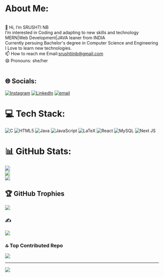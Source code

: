 # About Me:
<br>    👋 Hi, I’m SRUSHTI NB<br>    I’m interested in Coding and adapting to new skills and technology<br>    MERN|Web Development|JAVA leaner from INDIA<br>    Currently persuing Bachelor's degree in Computer Science and Engineering<br>    I Love to learn new technologies.<br>    📫 How to reach me Email:srushtiinb@gmail.com<br>    😄 Pronouns: she/her<br><br>


## 🌐 Socials:
[![Instagram](https://img.shields.io/badge/Instagram-%23E4405F.svg?logo=Instagram&logoColor=white)](https://instagram.com/srushtii__._) [![LinkedIn](https://img.shields.io/badge/LinkedIn-%230077B5.svg?logo=linkedin&logoColor=white)](https://linkedin.com/in/srushtinb) [![email](https://img.shields.io/badge/Email-D14836?logo=gmail&logoColor=white)](mailto:srushtiicse@gmail.com) 

# 💻 Tech Stack:
![C](https://img.shields.io/badge/c-%2300599C.svg?style=for-the-badge&logo=c&logoColor=white) ![HTML5](https://img.shields.io/badge/html5-%23E34F26.svg?style=for-the-badge&logo=html5&logoColor=white) ![Java](https://img.shields.io/badge/java-%23ED8B00.svg?style=for-the-badge&logo=openjdk&logoColor=white) ![JavaScript](https://img.shields.io/badge/javascript-%23323330.svg?style=for-the-badge&logo=javascript&logoColor=%23F7DF1E) ![LaTeX](https://img.shields.io/badge/latex-%23008080.svg?style=for-the-badge&logo=latex&logoColor=white) ![React](https://img.shields.io/badge/react-%2320232a.svg?style=for-the-badge&logo=react&logoColor=%2361DAFB) ![MySQL](https://img.shields.io/badge/mysql-4479A1.svg?style=for-the-badge&logo=mysql&logoColor=white) ![Next JS](https://img.shields.io/badge/Next-black?style=for-the-badge&logo=next.js&logoColor=white)
# 📊 GitHub Stats:
![](https://github-readme-stats.vercel.app/api?username=srushtinb&theme=dark&hide_border=false&include_all_commits=true&count_private=false)<br/>
![](https://github-readme-streak-stats.herokuapp.com/?user=srushtinb&theme=dark&hide_border=false)<br/>
![](https://github-readme-stats.vercel.app/api/top-langs/?username=srushtinb&theme=dark&hide_border=false&include_all_commits=true&count_private=false&layout=compact)

## 🏆 GitHub Trophies
![](https://github-profile-trophy.vercel.app/?username=srushtinb&theme=radical&no-frame=false&no-bg=false&margin-w=4)

### ✍️ 
![](https://quotes-github-readme.vercel.app/api?type=horizontal&theme=radical)

### 🔝 Top Contributed Repo
![](https://github-contributor-stats.vercel.app/api?username=srushtinb&limit=5&theme=dark&combine_all_yearly_contributions=true)

---
[![](https://visitcount.itsvg.in/api?id=srushtinb&icon=0&color=0)](https://visitcount.itsvg.in)

<!-- Proudly created with GPRM ( https://gprm.itsvg.in ) -->
